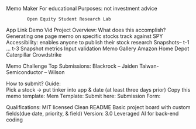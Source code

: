 Memo Maker
			For educational Purposes: not investment advice

			Open Equity Student Research Lab

App Link 
Demo Vid 
Project Overview: 
What does this accomplish? 
Generating one page memo on specific stocks track against SPY 
Accessibility: enables anyone to publish their stock research 
Snapshots– t-1 … t-3 
Snapshot metrics 
Input validation 
Memo Gallery
Amazon 
Home Depot
Caterpillar
Crowdstrike

Memo Challenge 
Top Submissions: 
Blackrock – Jaiden 
Taiwan-Semiconductor  – Wilson

How to submit? 
Guide: 	
Pick a stock → put tinker into app & date (at least three days prior) 
Copy this memo template: Mem Template: 
Submit here: Submission Form: 

Qualifications: 
MIT licensed 
Clean README
Basic project board with custom fields(due date, priority, & field) 
Version: 3.0 
Leveraged AI for back-end coding











